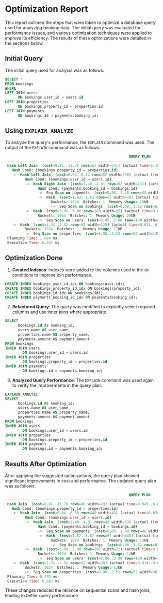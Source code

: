 # Optimization Report
This report outlined the steps that were taken to optimize a database query used for analyzing booking data. The initial query was evaluated for performance issues, and various optimization techniques were applied to improve its efficiency. The results of these optimizations were detailed in the sections below.

## Initial Query
The initial query used for analysis was as follows:

```sql
SELECT *
FROM bookings
WHERE
LEFT JOIN users
      ON bookings.user_id = users.id
LEFT JOIN properties
      ON bookings.property_id = properties.id
LEFT JOIN payments
      ON bookings.id = payments.booking_id;
```

## Using `EXPLAIN ANALYZE`
To analyze the query's performance, the `EXPLAIN` command was used. The output of the `EXPLAIN` command was as follows:

```sql
                                                         QUERY PLAN                                                          
-----------------------------------------------------------------------------------------------------------------------------
 Hash Left Join  (cost=9.81..11.78 rows=62 width=341) (actual time=0.103..0.136 rows=74 loops=1)
   Hash Cond: (bookings.property_id = properties.id)
   ->  Hash Left Join  (cost=6.64..8.44 rows=62 width=216) (actual time=0.078..0.101 rows=74 loops=1)
         Hash Cond: (bookings.user_id = users.id)
         ->  Hash Right Join  (cost=2.40..4.01 rows=62 width=131) (actual time=0.029..0.042 rows=74 loops=1)
               Hash Cond: (payments.booking_id = bookings.id)
               ->  Seq Scan on payments  (cost=0.00..1.48 rows=48 width=53) (actual time=0.001..0.003 rows=48 loops=1)
               ->  Hash  (cost=1.62..1.62 rows=62 width=78) (actual time=0.014..0.014 rows=62 loops=1)
                     Buckets: 1024  Batches: 1  Memory Usage: 15kB
                     ->  Seq Scan on bookings  (cost=0.00..1.62 rows=62 width=78) (actual time=0.004..0.006 rows=62 loops=1)
         ->  Hash  (cost=3.00..3.00 rows=100 width=85) (actual time=0.041..0.042 rows=100 loops=1)
               Buckets: 1024  Batches: 1  Memory Usage: 20kB
               ->  Seq Scan on users  (cost=0.00..3.00 rows=100 width=85) (actual time=0.003..0.012 rows=100 loops=1)
   ->  Hash  (cost=2.52..2.52 rows=52 width=125) (actual time=0.015..0.015 rows=52 loops=1)
         Buckets: 1024  Batches: 1  Memory Usage: 17kB
         ->  Seq Scan on properties  (cost=0.00..2.52 rows=52 width=125) (actual time=0.003..0.008 rows=52 loops=1)
 Planning Time: 1.684 ms
 Execution Time: 0.207 ms
```

## Optimization Done

1. **Created Indexes**: Indexes were added to the columns used in the `ON` conditions to improve join performance.

```sql
CREATE INDEX bookings_user_id_idx ON bookings(user_id);
CREATE INDEX bookings_property_id_idx ON bookings(property_id);
CREATE INDEX bookings_id_idx ON bookings(id);
CREATE INDEX payments_booking_id_idx ON payments(booking_id);
```

2. **Refactored Query**: The query was modified to explicitly select required columns and use inner joins where appropriate.

```sql
SELECT 
      bookings.id AS booking_id,
      users.name AS user_name,
      properties.name AS property_name,
      payments.amount AS payment_amount
FROM bookings
INNER JOIN users
        ON bookings.user_id = users.id
INNER JOIN properties
        ON bookings.property_id = properties.id
INNER JOIN payments
        ON bookings.id = payments.booking_id;
```

3. **Analyzed Query Performance**: The `EXPLAIN` command was used again to verify the improvements in the query plan.

```sql
EXPLAIN ANALYZE
SELECT 
      bookings.id AS booking_id,
      users.name AS user_name,
      properties.name AS property_name,
      payments.amount AS payment_amount
FROM bookings
INNER JOIN users
        ON bookings.user_id = users.id
INNER JOIN properties
        ON bookings.property_id = properties.id
INNER JOIN payments
        ON bookings.id = payments.booking_id;
```

## Results After Optimization
After applying the suggested optimizations, the query plan showed significant improvements in cost and performance. The updated query plan was as follows:

```sql
                                                         QUERY PLAN                                                          
-----------------------------------------------------------------------------------------------------------------------------
 Hash Join  (cost=9.81..11.70 rows=48 width=49) (actual time=0.045..0.062 rows=48 loops=1)
   Hash Cond: (bookings.property_id = properties.id)
   ->  Hash Join  (cost=6.64..8.39 rows=48 width=43) (actual time=0.028..0.041 rows=48 loops=1)
         Hash Cond: (bookings.user_id = users.id)
         ->  Hash Join  (cost=2.40..4.01 rows=48 width=53) (actual time=0.012..0.020 rows=48 loops=1)
               Hash Cond: (payments.booking_id = bookings.id)
               ->  Seq Scan on payments  (cost=0.00..1.48 rows=48 width=21) (actual time=0.001..0.003 rows=48 loops=1)
               ->  Hash  (cost=1.62..1.62 rows=62 width=48) (actual time=0.009..0.009 rows=62 loops=1)
                     Buckets: 1024  Batches: 1  Memory Usage: 13kB
                     ->  Seq Scan on bookings  (cost=0.00..1.62 rows=62 width=48) (actual time=0.001..0.004 rows=62 loops=1)
         ->  Hash  (cost=3.00..3.00 rows=100 width=22) (actual time=0.014..0.014 rows=100 loops=1)
               Buckets: 1024  Batches: 1  Memory Usage: 14kB
               ->  Seq Scan on users  (cost=0.00..3.00 rows=100 width=22) (actual time=0.002..0.008 rows=100 loops=1)
   ->  Hash  (cost=2.52..2.52 rows=52 width=38) (actual time=0.014..0.014 rows=52 loops=1)
         Buckets: 1024  Batches: 1  Memory Usage: 12kB
         ->  Seq Scan on properties  (cost=0.00..2.52 rows=52 width=38) (actual time=0.005..0.008 rows=52 loops=1)
 Planning Time: 0.270 ms
 Execution Time: 0.083 ms
```

These changes reduced the reliance on sequential scans and hash joins, leading to better query performance.
